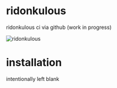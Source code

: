 ridonkulous
===========

ridonkulous ci via github (work in progress)

![ridonkulous](/bulkan/ridonkulous/raw/master/ridonky.png)


installation
============

intentionally left blank
